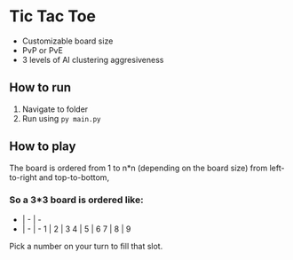 # Tic Tac Toe
- Customizable board size
- PvP or PvE
- 3 levels of AI clustering aggresiveness

## How to run
1. Navigate to folder
2. Run using `py main.py`

## How to play
The board is ordered from 1 to n*n (depending on the board size) from left-to-right and top-to-bottom,

### So a 3*3 board is ordered like:

- | - | -
- | - | -
1 | 2 | 3
4 | 5 | 6
7 | 8 | 9

Pick a number on your turn to fill that slot.
